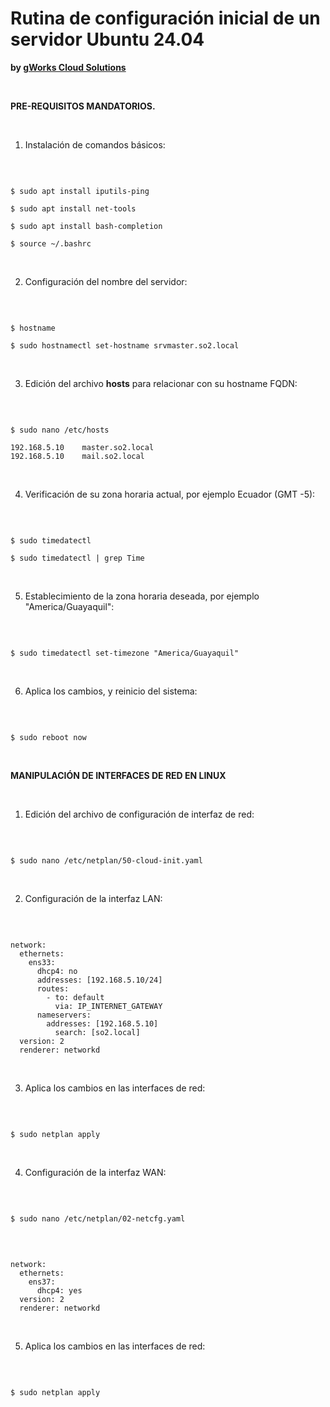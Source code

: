 # Rutina de configuración inicial de un servidor Ubuntu 24.04
**by [gWorks Cloud Solutions](https://www.gworks-ec.com)**

<br>

**PRE-REQUISITOS MANDATORIOS.**

<br>

1. Instalación de comandos básicos:

<br>

``` shell

$ sudo apt install iputils-ping

$ sudo apt install net-tools

$ sudo apt install bash-completion

$ source ~/.bashrc

```

<br>

2. Configuración del nombre del servidor:

<br>

``` shell

$ hostname

$ sudo hostnamectl set-hostname srvmaster.so2.local

```

<br>

3. Edición del archivo **hosts** para relacionar con su hostname FQDN:

<br>

``` shell

$ sudo nano /etc/hosts

192.168.5.10    master.so2.local
192.168.5.10    mail.so2.local

```

<br>

4. Verificación de su zona horaria actual, por ejemplo Ecuador (GMT -5):

<br>

``` shell

$ sudo timedatectl

$ sudo timedatectl | grep Time

```

<br>

5. Establecimiento de la zona horaria deseada, por ejemplo "America/Guayaquil":

<br>

``` shell

$ sudo timedatectl set-timezone "America/Guayaquil"

```

<br>

6. Aplica los cambios, y reinicio del sistema:

<br>

``` shell

$ sudo reboot now

```

<br>

**MANIPULACIÓN DE INTERFACES DE RED EN LINUX**

<br>

1. Edición del archivo de configuración de interfaz de red:

<br>

``` shell

$ sudo nano /etc/netplan/50-cloud-init.yaml

```

<br>

2. Configuración de la interfaz LAN:

<br>

``` shell

network:
  ethernets:
    ens33:
      dhcp4: no
      addresses: [192.168.5.10/24]
      routes:
        - to: default
          via: IP_INTERNET_GATEWAY
      nameservers:
        addresses: [192.168.5.10]
          search: [so2.local]
  version: 2
  renderer: networkd

```

<br>

3. Aplica los cambios en las interfaces de red:

<br>

``` shell

$ sudo netplan apply

```

<br>

4. Configuración de la interfaz WAN:

<br>

``` shell

$ sudo nano /etc/netplan/02-netcfg.yaml

```

<br>

``` shell

network:
  ethernets:
    ens37:
      dhcp4: yes
  version: 2
  renderer: networkd

```

<br>
  
5. Aplica los cambios en las interfaces de red:

<br>

``` shell

$ sudo netplan apply

```

<br>
